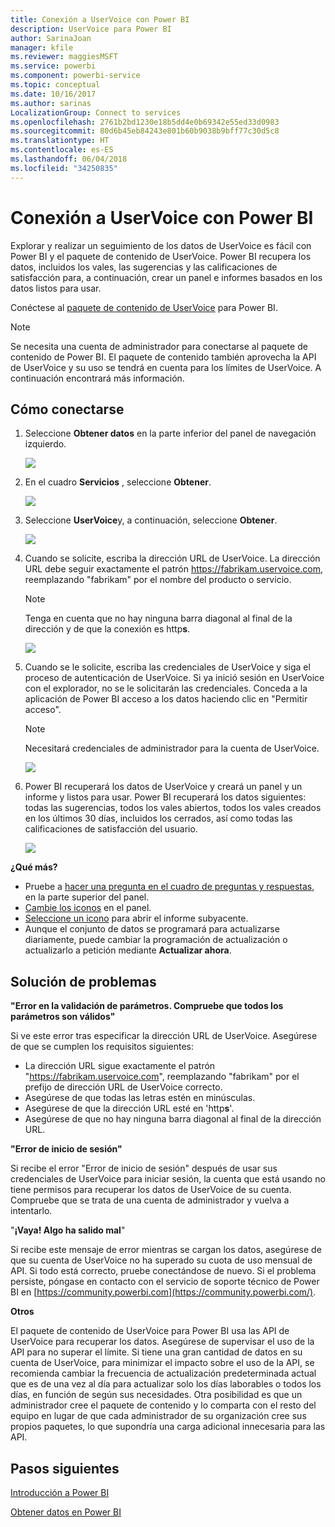 ```yaml
---
title: Conexión a UserVoice con Power BI
description: UserVoice para Power BI
author: SarinaJoan
manager: kfile
ms.reviewer: maggiesMSFT
ms.service: powerbi
ms.component: powerbi-service
ms.topic: conceptual
ms.date: 10/16/2017
ms.author: sarinas
LocalizationGroup: Connect to services
ms.openlocfilehash: 2761b2bd1230e18b5dd4e0b69342e55ed33d0983
ms.sourcegitcommit: 80d6b45eb84243e801b60b9038b9bff77c30d5c8
ms.translationtype: HT
ms.contentlocale: es-ES
ms.lasthandoff: 06/04/2018
ms.locfileid: "34250835"
---
```

# <a name="connect-to-uservoice-with-power-bi"></a>Conexión a UserVoice con Power BI
Explorar y realizar un seguimiento de los datos de UserVoice es fácil con Power BI y el paquete de contenido de UserVoice. Power BI recupera los datos, incluidos los vales, las sugerencias y las calificaciones de satisfacción para, a continuación, crear un panel e informes basados en los datos listos para usar.

Conéctese al [paquete de contenido de UserVoice](https://app.powerbi.com/getdata/services/uservoice) para Power BI.

>[!NOTE]
>Se necesita una cuenta de administrador para conectarse al paquete de contenido de Power BI. El paquete de contenido también aprovecha la API de UserVoice y su uso se tendrá en cuenta para los límites de UserVoice. A continuación encontrará más información.

## <a name="how-to-connect"></a>Cómo conectarse
1. Seleccione **Obtener datos** en la parte inferior del panel de navegación izquierdo.
   
   ![](media/service-connect-to-uservoice/pbi_getdata.png)
2. En el cuadro **Servicios** , seleccione **Obtener**.
   
   ![](media/service-connect-to-uservoice/pbi_getservices.png) 
3. Seleccione **UserVoice**y, a continuación, seleccione **Obtener**.
   
   ![](media/service-connect-to-uservoice/uservoice.png)
4. Cuando se solicite, escriba la dirección URL de UserVoice. La dirección URL debe seguir exactamente el patrón https://fabrikam.uservoice.com, reemplazando "fabrikam" por el nombre del producto o servicio.
   
   >[!NOTE]
   >Tenga en cuenta que no hay ninguna barra diagonal al final de la dirección y de que la conexión es http**s**.
   
   ![](media/service-connect-to-uservoice/capture.png)
5. Cuando se le solicite, escriba las credenciales de UserVoice y siga el proceso de autenticación de UserVoice. Si ya inició sesión en UserVoice con el explorador, no se le solicitarán las credenciales. Conceda a la aplicación de Power BI acceso a los datos haciendo clic en "Permitir acceso".
   
   >[!NOTE]
   >Necesitará credenciales de administrador para la cuenta de UserVoice.
   
   ![](media/service-connect-to-uservoice/capture3.png)
6. Power BI recuperará los datos de UserVoice y creará un panel y un informe y listos para usar. Power BI recuperará los datos siguientes: todas las sugerencias, todos los vales abiertos, todos los vales creados en los últimos 30 días, incluidos los cerrados, así como todas las calificaciones de satisfacción del usuario.
   
   ![](media/service-connect-to-uservoice/capture4.png)

**¿Qué más?**

* Pruebe a [hacer una pregunta en el cuadro de preguntas y respuestas](power-bi-q-and-a.md), en la parte superior del panel.
* [Cambie los iconos](service-dashboard-edit-tile.md) en el panel.
* [Seleccione un icono](service-dashboard-tiles.md) para abrir el informe subyacente.
* Aunque el conjunto de datos se programará para actualizarse diariamente, puede cambiar la programación de actualización o actualizarlo a petición mediante **Actualizar ahora**.

## <a name="troubleshooting"></a>Solución de problemas
**"Error en la validación de parámetros. Compruebe que todos los parámetros son válidos"**

Si ve este error tras especificar la dirección URL de UserVoice. Asegúrese de que se cumplen los requisitos siguientes:

* La dirección URL sigue exactamente el patrón "https://fabrikam.uservoice.com", reemplazando "fabrikam" por el prefijo de dirección URL de UserVoice correcto.
* Asegúrese de que todas las letras estén en minúsculas.
* Asegúrese de que la dirección URL esté en 'http**s**'.
* Asegúrese de que no hay ninguna barra diagonal al final de la dirección URL.

**"Error de inicio de sesión"**

Si recibe el error "Error de inicio de sesión" después de usar sus credenciales de UserVoice para iniciar sesión, la cuenta que está usando no tiene permisos para recuperar los datos de UserVoice de su cuenta. Compruebe que se trata de una cuenta de administrador y vuelva a intentarlo.

"**¡Vaya! Algo ha salido mal**"

Si recibe este mensaje de error mientras se cargan los datos, asegúrese de que su cuenta de UserVoice no ha superado su cuota de uso mensual de API. Si todo está correcto, pruebe conectándose de nuevo. Si el problema persiste, póngase en contacto con el servicio de soporte técnico de Power BI en [https://community.powerbi.com](https://community.powerbi.com/).

**Otros**  

El paquete de contenido de UserVoice para Power BI usa las API de UserVoice para recuperar los datos. Asegúrese de supervisar el uso de la API para no superar el límite. Si tiene una gran cantidad de datos en su cuenta de UserVoice, para minimizar el impacto sobre el uso de la API, se recomienda cambiar la frecuencia de actualización predeterminada actual que es de una vez al día para actualizar solo los días laborables o todos los días, en función de según sus necesidades. Otra posibilidad es que un administrador cree el paquete de contenido y lo comparta con el resto del equipo en lugar de que cada administrador de su organización cree sus propios paquetes, lo que supondría una carga adicional innecesaria para las API.

## <a name="next-steps"></a>Pasos siguientes
[Introducción a Power BI](service-get-started.md)

[Obtener datos en Power BI](service-get-data.md)

